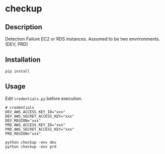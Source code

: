 # checkup

## Description

Detection Failure EC2 or RDS instances.
Assumed to be two envrironments. (DEV, PRD)

## Installation

```
pip install
```

## Usage

Edit `credentials.py` before execution.

```
# credentials
DEV_AWS_ACCESS_KEY_ID="xxx"
DEV_AWS_SECRET_ACCESS_KEY="xxx"
DEV_REGION="xxx"
PRD_AWS_ACCESS_KEY_ID="xxx"
PRD_AWS_SECRET_ACCESS_KEY="xxx"
PRD_REGION="xxx"
```

```
python checkup -env dev
python checkup -env prd
```

